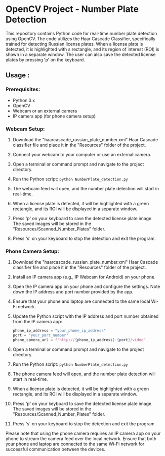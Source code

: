 # OpenCV Project - Number Plate Detection

This repository contains Python code for real-time number plate detection using OpenCV. The code utilizes the Haar Cascade Classifier, specifically trained for detecting Russian license plates. When a license plate is detected, it is highlighted with a rectangle, and its region of interest (ROI) is shown in a separate window. The user can also save the detected license plates by pressing 'p' on the keyboard.

## Usage :

### Prerequisites:
- Python 3.x
- OpenCV
- Webcam or an external camera
- IP camera app (for phone camera setup)

### Webcam Setup:

1. Download the "haarcascade_russian_plate_number.xml" Haar Cascade classifier file and place it in the "Resources" folder of the project.

2. Connect your webcam to your computer or use an external camera.

3. Open a terminal or command prompt and navigate to the project directory.

4. Run the Python script: `python NumberPlate_detection.py`

5. The webcam feed will open, and the number plate detection will start in real-time.

6. When a license plate is detected, it will be highlighted with a green rectangle, and its ROI will be displayed in a separate window.

7. Press 'p' on your keyboard to save the detected license plate image. The saved images will be stored in the "Resources/Scanned_Number_Plates" folder.

8. Press 's' on your keyboard to stop the detection and exit the program.

### Phone Camera Setup:

1. Download the "haarcascade_russian_plate_number.xml" Haar Cascade classifier file and place it in the "Resources" folder of the project.

2. Install an IP camera app (e.g., IP Webcam for Android) on your phone.

3. Open the IP camera app on your phone and configure the settings. Note down the IP address and port number provided by the app.

4. Ensure that your phone and laptop are connected to the same local Wi-Fi network.

5. Update the Python script with the IP address and port number obtained from the IP camera app:

   ```python
   phone_ip_address = "your_phone_ip_address"
   port = "your_port_number"
   phone_camera_url = f"http://{phone_ip_address}:{port}/video"
   ```

6. Open a terminal or command prompt and navigate to the project directory.

7. Run the Python script: `python NumberPlate_detection.py`

8. The phone camera feed will open, and the number plate detection will start in real-time.

9. When a license plate is detected, it will be highlighted with a green rectangle, and its ROI will be displayed in a separate window.

10. Press 'p' on your keyboard to save the detected license plate image. The saved images will be stored in the "Resources/Scanned_Number_Plates" folder.

11. Press 's' on your keyboard to stop the detection and exit the program.

Please note that using the phone camera requires an IP camera app on your phone to stream the camera feed over the local network. Ensure that both your phone and laptop are connected to the same Wi-Fi network for successful communication between the devices.